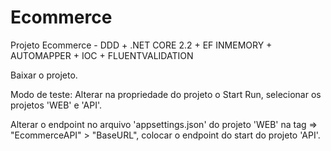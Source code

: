 # Ecommerce

Projeto Ecommerce - DDD + .NET CORE 2.2 + EF INMEMORY + AUTOMAPPER + IOC + FLUENTVALIDATION


Baixar o projeto.

Modo de teste: Alterar na propriedade do projeto o Start Run, selecionar os projetos 'WEB' e 'API'.

Alterar o endpoint no arquivo 'appsettings.json' do projeto 'WEB' na tag => "EcommerceAPI" > "BaseURL", 
colocar o endpoint do start do projeto 'API'.

